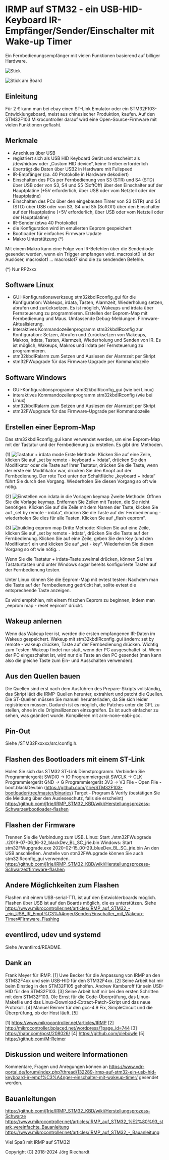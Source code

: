 # IRMP auf STM32 - ein USB-HID-Keyboard IR-Empfänger/Sender/Einschalter mit Wake-up Timer

Ein Fernbedienungsempfänger mit vielen Funktionen basierend auf billiger Hardware.

![Stick](https://raw.githubusercontent.com/wiki/j1rie/IRMP_STM32_KBD/images/Stick.jpg)

![Stick am Board](https://raw.githubusercontent.com/wiki/j1rie/IRMP_STM32_KBD/images/Stick_am_Board.jpg)

## Einleitung
Für 2 € kann man bei ebay einen ST-Link Emulator oder ein STM32F103-Entwicklungsboard, meist aus chinesischer Produktion, kaufen. Auf den STM32F103 Mikrocontroller darauf wird eine Open-Source-Firmware mit vielen Funktionen geflasht.

## Merkmale
* Anschluss über USB 
* registriert sich als USB HID Keyboard Gerät *und* erscheint als /dev/hidraw oder „Custom HID device“, keine Treiber erforderlich
* überträgt die Daten über USB2 in Hardware mit Fullspeed 
* IR-Empfänger (ca. 40 Protokolle in Hardware dekodiert) 
* Einschalten des PCs per Fernbedienung von S3 (STR) und S4 (STD) über USB oder von S3, S4 und S5 (SoftOff) über den Einschalter  auf der Hauptplatine (+5V erforderlich, über USB oder vom Netzteil oder der Hauptplatine) 
* Einschalten des PCs über den eingebauten Timer von S3 (STR) und S4 (STD) über USB oder von S3, S4 und S5 (SoftOff) über den Einschalter auf der Hauptplatine (+5V erforderlich, über USB oder vom Netzteil oder der Hauptplatine) 
* IR-Sender (etwa 40 Protokolle) 
* die Konfiguration wird im emulierten Eeprom gespeichert
* Bootloader für einfaches Firmware Update
* Makro Unterstützung (*)

Mit einem Makro kann eine Folge von IR-Befehlen über die Sendediode gesendet werden, wenn ein Trigger empfangen wird.
macroslot0 ist der Auslöser, macroslot1 ... macroslot7 sind die zu sendenden Befehle. 

(*) Nur RP2xxx

## Software Linux
* GUI-Konfigurationswerkzeug stm32kbdIRconfig_gui für die Konfiguration: Wakeups, irdata, Tasten, Alarmzeit, Wiederholung setzen, abrufen und zurücksetzen. Es ist möglich, Wakeups und irdata über Fernsteuerung zu programmieren. Erstellen der Eeprom-Map mit Fernbedienung und Maus. Umfassende Debug-Meldungen. Firmware-Aktualisierung.
* Interaktives Kommandozeilenprogramm stm32kbdIRconfig zur Konfiguration: Setzen, Abrufen und Zurücksetzen von Wakeups, Makros, irdata, Tasten, Alarmzeit, Wiederholung und Senden von IR. Es ist möglich, Wakeups, Makros und irdata per Fernsteuerung zu programmieren.
* stm32kbdIRalarm zum Setzen und Auslesen der Alarmzeit per Skript
* stm32FWupgrade für das Firmware Upgrade per Kommandozeile

## Software Windows
* GUI-Konfigurationsprogramm stm32kbdIRconfig_gui (wie bei Linux)
* interaktives Kommandozeilenprogramm stm32kbdIRconfig (wie bei Linux)
* stm32kbdIRalarm zum Setzen und Auslesen der Alarmzeit per Skript
* stm32FWupgrade für das Firmware-Upgrade per Kommandozeile

## Erstellen einer Eeprom-Map
Das stm32kbdIRconfig_gui kann verwendet werden, um eine Eeprom-Map mit der Tastatur und der Fernbedienung zu erstellen. 
Es gibt drei Methoden. 

(1) 
![Tastatur + irdata mode](https://raw.githubusercontent.com/wiki/j1rie/IRMP_STM32_KBD/images/keyboard+irdata_mode.jpg) 
Erste Methode: Klicken Sie auf eine Zeile, klicken Sie auf „set by remote - keyboard + irdata“, drücken Sie den Modifikator oder die Taste auf Ihrer Tastatur, drücken Sie die Taste, wenn der erste ein Modifikator war, drücken Sie den Knopf auf der Fernbedienung. 
Der rote Text unter der Schaltfläche „keyboard + irdata“ führt Sie durch den Vorgang. 
Wiederholen Sie diesen Vorgang so oft wie nötig. 

(2) 
![Einstellen von irdata in die Vorlagen keymap](https://raw.githubusercontent.com/wiki/j1rie/IRMP_STM32_KBD/images/setting_irdata_into_template_map.jpg) 
Zweite Methode: Öffnen Sie die Vorlage keymap. Entfernen Sie Zeilen mit Tasten, die Sie nicht benötigen. 
Klicken Sie auf die Zeile mit dem Namen der Taste, klicken Sie auf „set by remote - irdata“, drücken Sie die Taste auf der Fernbedienung - wiederholen Sie dies für alle Tasten. 
Klicken Sie auf „flash eeprom“. 

(3) 
![building eeprom map](https://raw.githubusercontent.com/wiki/j1rie/IRMP_STM32_KBD/images/building_eeprom_map.jpg) 
Dritte Methode: Klicken Sie auf eine Zeile, klicken Sie auf „set by remote - irdata“, drücken Sie die Taste auf der Fernbedienung. 
Klicken Sie auf eine Zeile, geben Sie den Key (und den Modifikator) ein und klicken Sie auf „set - key“. 
Wiederholen Sie diesen Vorgang so oft wie nötig. . 

Wenn Sie die Tastatur + irdata-Taste zweimal drücken, können Sie Ihre Tastaturtasten und unter Windows sogar bereits konfigurierte Tasten auf der Fernbedienung testen. 

Unter Linux können Sie die Eeprom-Map mit evtest testen: Nachdem man die Taste auf der Fernbedienung gedrückt hat, sollte evtest die entsprechende Taste anzeigen.

Es wird empfohlen, mit einem frischen Eeprom zu beginnen, indem man „eeprom map - reset eeprom“ drückt.

## Wakeup anlernen
Wenn das Wakeup leer ist, werden die ersten empfangenen IR-Daten im Wakeup gespeichert. 
Wakeup mit stm32kbdIRconfig_gui ändern: set by remote - wakeup drücken, Taste auf der Fernbedienung drücken. 
Wichtig zum Testen: Wakeup findet nur statt, wenn der PC ausgeschaltet ist. 
Wenn der PC eingeschaltet ist, wird nur die Taste an den PC gesendet (man kann also die gleiche Taste zum Ein- und Ausschalten verwenden). 

## Aus den Quellen bauen
Die Quellen sind erst nach dem Ausführen des Prepare-Skripts vollständig, das Skript lädt die IRMP-Quellen herunter, extrahiert und patcht die Quellen. Die ST-Quellen müssen Sie manuell herunterladen, da Sie sich leider registrieren müssen. 
Dadurch ist es möglich, die Patches unter die GPL zu stellen, ohne in die Originallizenzen einzugreifen. 
Es ist auch einfacher zu sehen, was geändert wurde. 
Kompilieren mit arm-none-eabi-gcc. 

## Pin-Out
Siehe /STM32Fxxxxx/src/config.h.

## Flashen des Bootloaders mit einem ST-Link
Holen Sie sich das STM32 ST-Link Dienstprogramm. 
Verbinden Sie 
Programmiergerät SWDIO -> IO 
Programmiergerät SWCLK -> CLK 
Programmiergerät GND -> G 
Programmiergerät 3V3 -> V3 
File - Open File - boot.blackDev.bin (https://github.com/j1rie/STM32F103-bootloader/tree/master/binaries)
Target - Program & Verify (bestätigen Sie die Meldung über den Ausleseschutz, falls sie erscheint) 
https://github.com/j1rie/IRMP_STM32_KBD/wiki/Herstellungsprozess-Schwarze#bootloader-flashen 

## Flashen der Firmware
Trennen Sie die Verbindung zum USB. 
Linux: Start ./stm32FWupgrade ./2019-07-06_16-32_blackDev_BL_SC_jrie.bin 
Windows: Start stm32FWupgrade.exe 2020-02-15_00-29_blueDev_BL_SC_jrie.bin 
An den USB anschließen. 
Anstelle von stm32FWupgrade können Sie auch stm32IRconfig_gui verwenden. 
https://github.com/j1rie/IRMP_STM32_KBD/wiki/Herstellungsprozess-Schwarze#firmware-flashen 

## Andere Möglichkeiten zum Flashen
Flashen mit einem USB-serial-TTL ist auf den Entwicklerboards möglich. 
Flashen über USB ist auf den Boards möglich, die es unterstützen. 
Siehe https://www.mikrocontroller.net/articles/IRMP_auf_STM32_-_ein_USB_IR_Empf%C3%A4nger/Sender/Einschalter_mit_Wakeup-Timer#Firmware_Flashing 

## eventlircd, udev und systemd
Siehe /eventlircd/README.

## Dank an
Frank Meyer für IRMP. [1] 
Uwe Becker für die Anpassung von IRMP an den STM32F4xx und sein USB-HID für den STM32F4xx. [2] 
Seine Arbeit hat mir beim Einstieg in den STM32F105 geholfen. 
Andrew Kambaroff für sein USB-HID für den STM32F103. [3] 
Seine Arbeit half mir bei den ersten Schritten mit dem STM32F103. 
Ole Ernst für die Code-Überprüfung, das Linux-Makefile und das Linux-Download-Extract-Patch-Skript und das neue Protokoll. [4] 
Manuel Reimer für den gcc-4.9 Fix, SimpleCircuit und die Überprüfung, ob der Host läuft. [5] 

[1] https://www.mikrocontroller.net/articles/IRMP 
[2] http://mikrocontroller.bplaced.net/wordpress/?page_id=744 
[3] https://habr.com/post/208026/ 
[4] https://github.com/olebowle 
[5] https://github.com/M-Reimer 

## Diskussion und weitere Informationen
Kommentare, Fragen und Anregungen können an https://www.vdr-portal.de/forum/index.php?thread/132289-irmp-auf-stm32-ein-usb-hid-keyboard-ir-empf%C3%A4nger-einschalter-mit-wakeup-timer/ gesendet werden.

## Bauanleitungen
https://github.com/j1rie/IRMP_STM32_KBD/wiki/Herstellungsprozess-Schwarze 
https://www.mikrocontroller.net/articles/IRMP_auf_STM32_%E2%80%93_stark_vereinfachte_Bauanleitung 
https://www.mikrocontroller.net/articles/IRMP_auf_STM32_-_Bauanleitung 

Viel Spaß mit IRMP auf STM32!

Copyright (C) 2018-2024 Jörg Riechardt

